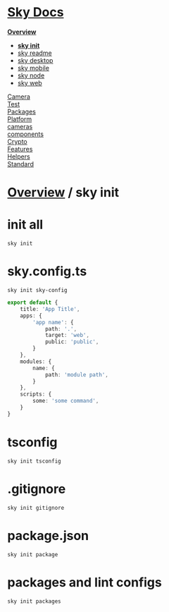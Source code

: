<!--- This sky init was auto-generated using "npx sky readme" --> 

# [Sky Docs](../../README.md)

**[Overview](..%2F..%2Fdocs%2FOverview.md)**   
* **[sky init](..%2F..%2Fdocs%2F1.sky-init%2Fsky%20init.md)**
* [sky readme](..%2F..%2Fdocs%2F2.sky-readme%2Fsky%20readme.md)
* [sky desktop](..%2F..%2Fdocs%2Fsky-desktop%2Fsky%20desktop.md)
* [sky mobile](..%2F..%2Fdocs%2Fsky-mobile%2Fsky%20mobile.md)
* [sky node](..%2F..%2Fdocs%2Fsky-node%2Fsky%20node.md)
* [sky web](..%2F..%2Fdocs%2Fsky-web%2Fsky%20web.md)
  
[Camera](..%2F..%2F-examples%2Fcameras%2FSkyPerspectiveCamera%2Fdocs%2FCamera.md)   
[Test](..%2F..%2F-examples%2Fcameras%2FSkyPerspectiveCamera%2Ftest%2FTest.md)   
[Packages](..%2F..%2F%40pkgs%2FPackages.md)   
[Platform](..%2F..%2F%40platform%2FPlatform.md)   
[cameras](..%2F..%2Fcameras%2Fcameras.md)   
[components](..%2F..%2Fcomponents%2Fcomponents.md)   
[Crypto](..%2F..%2Fcrypto%2FCrypto.md)   
[Features](..%2F..%2Ffeatures%2FFeatures.md)   
[Helpers](..%2F..%2Fhelpers%2FHelpers.md)   
[Standard](..%2F..%2Fstandard%2FStandard.md)   

# [Overview](..%2F..%2Fdocs%2FOverview.md) / sky init

# init all

`sky init`

# sky.config.ts

`sky init sky-config`

```typescript
export default {
    title: 'App Title',
    apps: {
        'app name': {
            path: '.',
            target: 'web',
            public: 'public',
        }
    },
    modules: {
        name: {
            path: 'module path',
        }
    },
    scripts: {
        some: 'some command',
    }
}

```

# tsconfig

`sky init tsconfig`

# .gitignore

`sky init gitignore`

# package.json

`sky init package`

# packages and lint configs

`sky init packages`